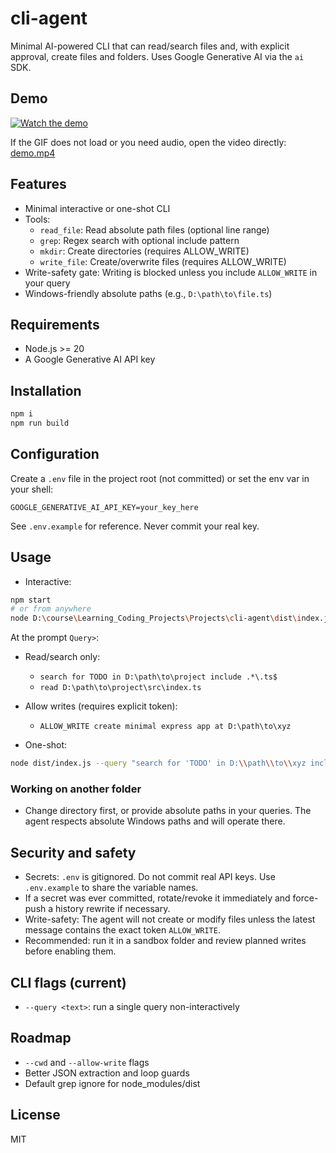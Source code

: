 # cli-agent

Minimal AI-powered CLI that can read/search files and, with explicit approval, create files and folders. Uses Google Generative AI via the `ai` SDK.

## Demo

[![Watch the demo](demo.gif)](demo.mp4)

If the GIF does not load or you need audio, open the video directly: [demo.mp4](demo.mp4)

## Features
- Minimal interactive or one-shot CLI
- Tools:
  - `read_file`: Read absolute path files (optional line range)
  - `grep`: Regex search with optional include pattern
  - `mkdir`: Create directories (requires ALLOW_WRITE)
  - `write_file`: Create/overwrite files (requires ALLOW_WRITE)
- Write-safety gate: Writing is blocked unless you include `ALLOW_WRITE` in your query
- Windows-friendly absolute paths (e.g., `D:\path\to\file.ts`)

## Requirements
- Node.js >= 20
- A Google Generative AI API key

## Installation
```bash
npm i
npm run build
```

## Configuration
Create a `.env` file in the project root (not committed) or set the env var in your shell:
```
GOOGLE_GENERATIVE_AI_API_KEY=your_key_here
```
See `.env.example` for reference. Never commit your real key.

## Usage
- Interactive:
```bash
npm start
# or from anywhere
node D:\course\Learning_Coding_Projects\Projects\cli-agent\dist\index.js
```
At the prompt `Query>`:
- Read/search only:
  - `search for TODO in D:\path\to\project include .*\.ts$`
  - `read D:\path\to\project\src\index.ts`
- Allow writes (requires explicit token):
  - `ALLOW_WRITE create minimal express app at D:\path\to\xyz` 

- One-shot:
```bash
node dist/index.js --query "search for 'TODO' in D:\\path\\to\\xyz include .*\\.ts$"
```

### Working on another folder
- Change directory first, or provide absolute paths in your queries. The agent respects absolute Windows paths and will operate there.

## Security and safety
- Secrets: `.env` is gitignored. Do not commit real API keys. Use `.env.example` to share the variable names.
- If a secret was ever committed, rotate/revoke it immediately and force-push a history rewrite if necessary.
- Write-safety: The agent will not create or modify files unless the latest message contains the exact token `ALLOW_WRITE`.
- Recommended: run it in a sandbox folder and review planned writes before enabling them.

## CLI flags (current)
- `--query <text>`: run a single query non-interactively

## Roadmap
- `--cwd` and `--allow-write` flags
- Better JSON extraction and loop guards
- Default grep ignore for node_modules/dist

## License
MIT 